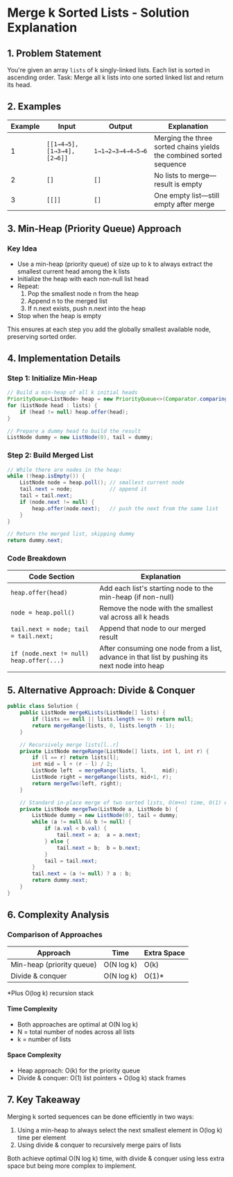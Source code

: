 # Merge k Sorted Lists - Solution Explanation

## 1. Problem Statement

You're given an array `lists` of k singly-linked lists. Each list is sorted in ascending order.
Task: Merge all k lists into one sorted linked list and return its head.

## 2. Examples

| Example | Input | Output | Explanation |
|---------|--------|--------|-------------|
| 1 | `[[1→4→5], [1→3→4], [2→6]]` | `1→1→2→3→4→4→5→6` | Merging the three sorted chains yields the combined sorted sequence |
| 2 | `[]` | `[]` | No lists to merge—result is empty |
| 3 | `[[]]` | `[]` | One empty list—still empty after merge |

## 3. Min-Heap (Priority Queue) Approach

### Key Idea

- Use a min-heap (priority queue) of size up to k to always extract the smallest current head among the k lists
- Initialize the heap with each non-null list head
- Repeat:
  1. Pop the smallest node n from the heap
  2. Append n to the merged list
  3. If n.next exists, push n.next into the heap
- Stop when the heap is empty

This ensures at each step you add the globally smallest available node, preserving sorted order.

## 4. Implementation Details

### Step 1: Initialize Min-Heap
```java
// Build a min-heap of all k initial heads
PriorityQueue<ListNode> heap = new PriorityQueue<>(Comparator.comparingInt(n -> n.val));
for (ListNode head : lists) {
    if (head != null) heap.offer(head);
}

// Prepare a dummy head to build the result
ListNode dummy = new ListNode(0), tail = dummy;
```

### Step 2: Build Merged List
```java
// While there are nodes in the heap:
while (!heap.isEmpty()) {
    ListNode node = heap.poll(); // smallest current node
    tail.next = node;            // append it
    tail = tail.next;
    if (node.next != null) {
        heap.offer(node.next);   // push the next from the same list
    }
}

// Return the merged list, skipping dummy
return dummy.next;
```

### Code Breakdown

| Code Section | Explanation |
|-------------|-------------|
| `heap.offer(head)` | Add each list's starting node to the min-heap (if non-null) |
| `node = heap.poll()` | Remove the node with the smallest val across all k heads |
| `tail.next = node; tail = tail.next;` | Append that node to our merged result |
| `if (node.next != null) heap.offer(...)` | After consuming one node from a list, advance in that list by pushing its next node into heap |

## 5. Alternative Approach: Divide & Conquer

```java
public class Solution {
    public ListNode mergeKLists(ListNode[] lists) {
        if (lists == null || lists.length == 0) return null;
        return mergeRange(lists, 0, lists.length - 1);
    }

    // Recursively merge lists[l..r]
    private ListNode mergeRange(ListNode[] lists, int l, int r) {
        if (l == r) return lists[l];
        int mid = l + (r - l) / 2;
        ListNode left  = mergeRange(lists, l,     mid);
        ListNode right = mergeRange(lists, mid+1, r);
        return mergeTwo(left, right);
    }

    // Standard in‐place merge of two sorted lists, O(m+n) time, O(1) extra space
    private ListNode mergeTwo(ListNode a, ListNode b) {
        ListNode dummy = new ListNode(0), tail = dummy;
        while (a != null && b != null) {
            if (a.val < b.val) {
                tail.next = a;  a = a.next;
            } else {
                tail.next = b;  b = b.next;
            }
            tail = tail.next;
        }
        tail.next = (a != null) ? a : b;
        return dummy.next;
    }
}
```

## 6. Complexity Analysis

### Comparison of Approaches

| Approach | Time | Extra Space |
|----------|------|-------------|
| Min-heap (priority queue) | O(N log k) | O(k) |
| Divide & conquer | O(N log k) | O(1)* |

*Plus O(log k) recursion stack

#### Time Complexity
- Both approaches are optimal at O(N log k)
- N = total number of nodes across all lists
- k = number of lists

#### Space Complexity
- Heap approach: O(k) for the priority queue
- Divide & conquer: O(1) list pointers + O(log k) stack frames

## 7. Key Takeaway

Merging k sorted sequences can be done efficiently in two ways:
1. Using a min-heap to always select the next smallest element in O(log k) time per element
2. Using divide & conquer to recursively merge pairs of lists

Both achieve optimal O(N log k) time, with divide & conquer using less extra space but being more complex to implement. 